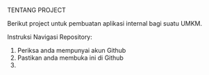 TENTANG PROJECT

Berikut project untuk pembuatan aplikasi internal bagi suatu UMKM. 

Instruksi Navigasi Repository:
1. Periksa anda mempunyai akun Github
1. Pastikan anda membuka ini di Github
2. 
